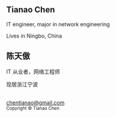## Tianao Chen

IT engineer, major in network engineering

Lives in Ningbo, China

## 陈天傲

IT 从业者，网络工程师

现居浙江宁波

<br />
<a href="mailto:chentianao@gmail.com?subject=Visitor%20from%20chentianao.com">chentianao@gmail.com</a>

<br />
<small>Copyright © Tianao Chen</small>
